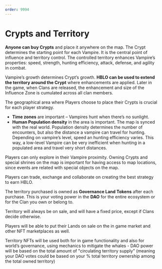 ```yaml
---
order: 9994
---
```


# Crypts and Territory

**Anyone can buy Crypts** and place it anywhere on the map. The Crypt determines the starting point for each Vampire. It is the central point of influence and territory control. The controlled territory enhances Vampire’s properties: speed, strength, hunting efficiency, attack, defense, and agility in combat. 

Vampire’s growth determines Crypt’s growth. **HBLO can be used to extend the territory around the Crypt** where enhancements are applied.  Later in the game, when Clans are released, the enhancement and size of the Influence Zone is cumulated across all clan members. 

The geographical area where Players choose to place their Crypts is crucial for each player strategy. 
- **Time zones** are important – Vampires hunt when there’s no sunlight.  
- **Human Population density** in the area is important. The map is synced with the real world. Population density determines the number of encounters, but also the distance a vampire can travel for hunting. Depending on vampire’s level, speed an hunting efficiency varies. This way, a low-level Vampire can be very inefficient when hunting in a populated area and travel very short distances. 

Players can only explore in their Vampire proximity. Owning Crypts and special shrines on the map is important for having access to map locations, since events are related with special objects on the map.

Players can trade, exchange and collaborate on creating the best strategy to earn HBLO.

The territory purchased is owned as **Governance Land Tokens** after each purchase. This is your voting power in the **DAO** for the entire ecosystem or for the Clan you own or belong to. 

Territory will always be on sale, and will have a fixed price, except if Clans decide otherwise. 

Players will be able to put their Lands on sale on the in game market and other NFT marketplaces as well.

Territory NFTs will be used both for in game functionality and also for world’s governance, using mechanics to mitigate the whales -  DAO power will be based on the total amount of "circulating territory supply" (meaning your DAO votes could be based on your % total territory ownership among the total owned territory)


